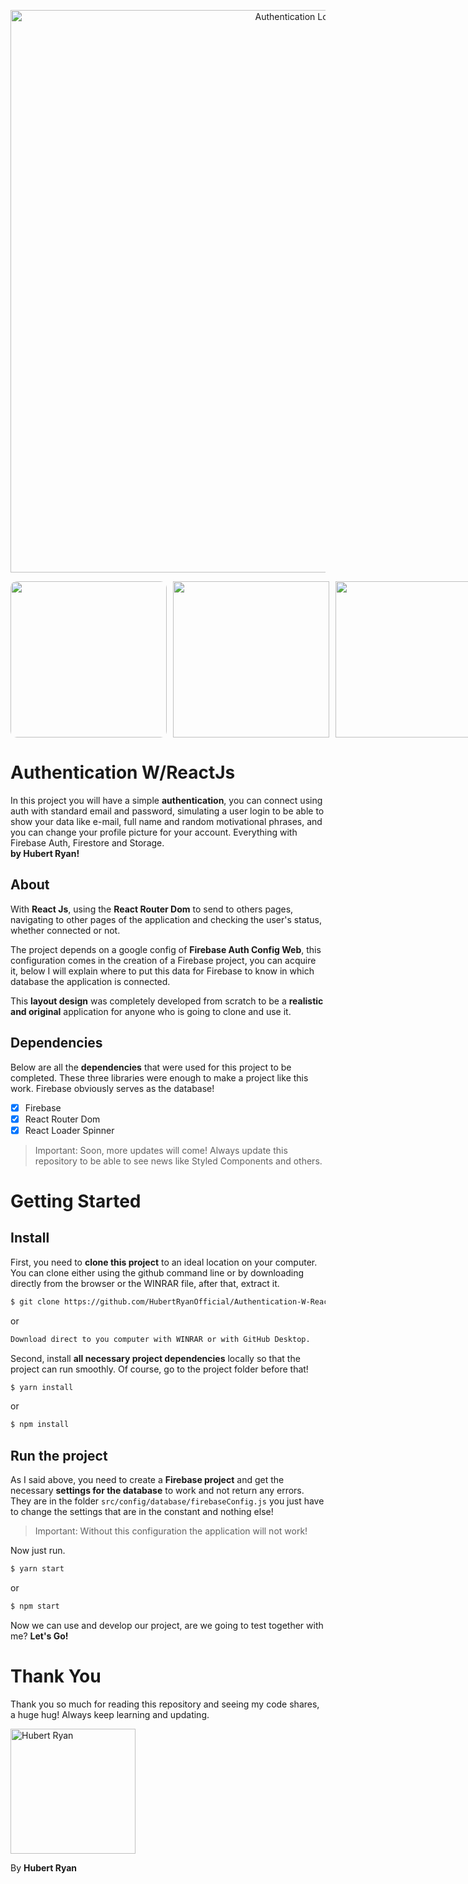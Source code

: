 <p align="center">
  <img src="https://imgur.com/TinMFQH.png" width="900" title="Authentication Logo">
</p>

<div align="center">
  <div style="display: flex; align-items: center; flex-direction: row;">
    <img src="https://imgur.com/r2AfjOs.png" width="250" style="border-width: 1px; border-radius: 10px;"/>
    <img src="https://imgur.com/jcL080d.png" width="250" style="margin-left: 10px"/>
    <img src="https://imgur.com/SfIfr5K.png" width="250" style="margin-left: 10px"/>
  </div>
</div>

# Authentication W/ReactJs

In this project you will have a simple **authentication**, you can connect using auth with standard email and password, simulating a user login to be able to show your data like e-mail, full name and random motivational phrases, and you can change your profile picture for your account. Everything with Firebase Auth, Firestore and Storage. <br/>**by Hubert Ryan!**

## About

With **React Js**, using the **React Router Dom** to send to others pages, navigating to other pages of the application and checking the user's status, whether connected or not.

The project depends on a google config of **Firebase Auth Config Web**, this configuration comes in the creation of a Firebase project, you can acquire it, below I will explain where to put this data for Firebase to know in which database the application is connected.

This **layout design** was completely developed from scratch to be a **realistic and original** application for anyone who is going to clone and use it.

## Dependencies

Below are all the **dependencies** that were used for this project to be completed. These three libraries were enough to make a project like this work. Firebase obviously serves as the database!

- [x] Firebase
- [x] React Router Dom
- [x] React Loader Spinner

> Important: Soon, more updates will come! Always update this repository to be able to see news like Styled Components and others.

# Getting Started

## Install

First, you need to **clone this project** to an ideal location on your computer. You can clone either using the github command line or by downloading directly from the browser or the WINRAR file, after that, extract it.

```sh
$ git clone https://github.com/HubertRyanOfficial/Authentication-W-React-Js.git
```

or

```sh
Download direct to you computer with WINRAR or with GitHub Desktop.
```

Second, install **all necessary project dependencies** locally so that the project can run smoothly. Of course, go to the project folder before that!

```sh
$ yarn install
```

or

```sh
$ npm install
```

## Run the project

As I said above, you need to create a **Firebase project** and get the necessary **settings for the database** to work and not return any errors. They are in the folder `src/config/database/firebaseConfig.js` you just have to change the settings that are in the constant and nothing else!

> Important: Without this configuration the application will not work!

Now just run.

```sh
$ yarn start
```

or

```sh
$ npm start
```

Now we can use and develop our project, are we going to test together with me? **Let's Go!**

# Thank You

Thank you so much for reading this repository and seeing my code shares, a huge hug!
Always keep learning and updating.

<p align="left">
  <img src="https://imgur.com/RIfwVLj.png" width="200" title="Hubert Ryan">
</p>

By **Hubert Ryan**
